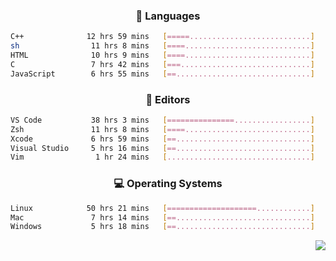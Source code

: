 <!--
<p align="center">
  <img height="50" src="https://cdn.simpleicons.org/c/81c8be" title="clang" alt="clang">
  <img height="50" src="https://cdn.simpleicons.org/c++/81c8be" title="cpp" alt="cpp">
  <img height="50" src="https://cdn.simpleicons.org/arm/81c8be" title="arm" alt="arm">
  <img height="50" src="https://cdn.simpleicons.org/stmicroelectronics/81c8be" title="stmicroelectronics" alt="stmicroelectronics">
  <img height="50" src="https://cdn.simpleicons.org/raspberrypi/81c8be" title="raspberrypi" alt="raspberrypi">
  <img height="50" src="https://cdn.simpleicons.org/cmake/81c8be" title="cmake" alt="cmake">
  <img height="50" src="https://cdn.simpleicons.org/gnubash/81c8be" title="gnubash" alt="gnubash">
</p>
-->

<!--START_SECTION:wakatime_gen-->
<div align="center">

### :hammer: Languages

```sh
C++              12 hrs 59 mins   [=====...........................]    20.65%
sh                11 hrs 8 mins   [====............................]    17.70%
HTML              10 hrs 9 mins   [====............................]    16.14%
C                 7 hrs 42 mins   [===.............................]    12.24%
JavaScript        6 hrs 55 mins   [==..............................]    11.00%
```

</div>

<div align="center">

### :floppy_disk: Editors

```sh
VS Code           38 hrs 3 mins   [===============.................]    60.50%
Zsh               11 hrs 8 mins   [====............................]    17.70%
Xcode             6 hrs 59 mins   [==..............................]    11.12%
Visual Studio     5 hrs 16 mins   [==..............................]     8.38%
Vim                1 hr 24 mins   [................................]     2.24%
```

</div>

<div align="center">

### :computer: Operating Systems

```sh
Linux            50 hrs 21 mins   [====================............]    80.05%
Mac               7 hrs 14 mins   [==..............................]    11.51%
Windows           5 hrs 18 mins   [==..............................]     8.44%
```

</div>


<!--END_SECTION:wakatime_gen-->

<div align="right">

[![](https://komarev.com/ghpvc/?username=luswdev&color=283044&style=for-the-badge&label=visiters)](https://github.com/luswdev)

</div>
